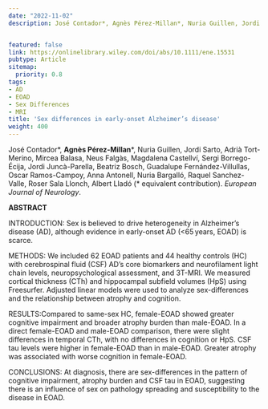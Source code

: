 ```yaml
---
date: "2022-11-02"
description: José Contador*, Agnès Pérez-Millan*, Nuria Guillen, Jordi Sarto, Adrià Tort-Merino, Mircea Balasa, Neus Falgàs, Magdalena Castellví, Sergi Borrego-Écija, Jordi Juncà-Parella, Beatriz Bosch, Guadalupe Fernández-Villullas, Oscar Ramos-Campoy, Anna Antonell, Nuria Bargalló, Raquel Sanchez-Valle, Roser Sala Llonch, Albert Lladó         (* equivalent contribution).


featured: false
link: https://onlinelibrary.wiley.com/doi/abs/10.1111/ene.15531
pubtype: Article
sitemap:
  priority: 0.8
tags:
- AD
- EOAD
- Sex Differences
- MRI
title: 'Sex differences in early-onset Alzheimer’s disease'
weight: 400
---
```


José Contador*, **Agnès Pérez-Millan***, Nuria Guillen, Jordi Sarto, Adrià Tort-Merino, Mircea Balasa, Neus Falgàs, Magdalena Castellví, Sergi Borrego-Écija, Jordi Juncà-Parella, Beatriz Bosch, Guadalupe Fernández-Villullas, Oscar Ramos-Campoy, Anna Antonell, Nuria Bargalló, Raquel Sanchez-Valle, Roser Sala Llonch, Albert Lladó (* equivalent contribution). _European Journal of Neurology_.


**ABSTRACT**

INTRODUCTION: Sex is believed to drive heterogeneity in Alzheimer’s disease (AD), although evidence in early-onset AD (<65 years, EOAD) is scarce.

METHODS: We included 62 EOAD patients and 44 healthy controls (HC) with cerebrospinal fluid (CSF) AD’s core biomarkers and neurofilament light chain levels, neuropsychological assessment, and 3T-MRI. We measured cortical thickness (CTh) and hippocampal subfield volumes (HpS) using Freesurfer. Adjusted linear models were used to analyze sex-differences and the relationship between atrophy and cognition.

RESULTS:Compared to same-sex HC, female-EOAD showed greater cognitive impairment and broader atrophy burden than male-EOAD. In a direct female-EOAD and male-EOAD comparison, there were slight differences in temporal CTh, with no differences in cognition or HpS. CSF tau levels were higher in female-EOAD than in male-EOAD. Greater atrophy was associated with worse cognition in female-EOAD.

CONCLUSIONS: At diagnosis, there are sex-differences in the pattern of cognitive impairment, atrophy burden and CSF tau in EOAD, suggesting there is an influence of sex on pathology spreading and susceptibility to the disease in EOAD.

